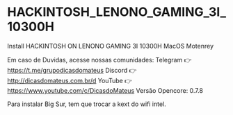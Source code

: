 # HACKINTOSH_LENONO_GAMING_3I_10300H
Install HACKINTOSH ON LENONO GAMING 3I 10300H MacOS Motenrey

Em caso de Duvidas, acesse nossas comunidades:
  Telegram 👉 https://t.me/grupodicasdomateus
  Discord 👉 http://dicasdomateus.com.br/d
  YouTube 👉 https://www.youtube.com/c/DicasdoMateus
  Versão Opencore: 0.7.8
  
  
Para instalar Big Sur, tem que trocar a kext do wifi intel.
